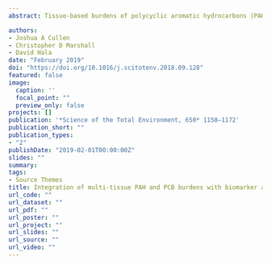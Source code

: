 ```yaml
---
abstract: Tissue-based burdens of polycyclic aromatic hydrocarbons (PAHs) and polychlorinated biphenyls (PCBs) were integrated with ethoxyresorufin-O-deethylase (EROD) and glutathione S-transferase (GST) enzyme activity in bull (<i>Carcharhinus leucas</i>), blacktip (<i>Carcharhinus limbatus</i>), and bonnethead (<i>Sphyrna tiburo</i>) sharks from Galveston Bay, TX. The potential toxicity of these burdens was evaluated by calculation of toxic equivalents (TEQs). Concentrations of total PAHs ($\Sigma$PAHs) were significantly greater in blacktip and bonnethead sharks than bull sharks in liver, but did not exhibit differences in muscle among species. Hepatic concentrations of $\Sigma$PAHs in these sharks (range of means 1560–2200 ng/g wet wt.) were greater than concentrations previously reported in oysters from Galveston Bay (range of means 134–333 ng/g dry wt.), which suggests that trophic dilution of PAHs may not be reflected in sharks. Total PCBs ($\Sigma$PCBs) were significantly greatest in bull sharks and lowest in bonnetheads, while blacktips were intermediate to these species. EROD activity was greater in bonnetheads than the other species, whereas GST activity was significantly higher in blacktips and bonnetheads than in bull sharks. Integration of hepatic burdens with biomarker activity via constrained multivariate analysis found correlations for only a small number of individual PAH/PCB congeners. Hepatic TEQ measurements suggest potential physiological effects of these burdens compared to established TEQ thresholds for other taxa, although the likelihood of similar effects in sharks requires further study and the inclusion of toxic endpoints. Our findings indicate that sharks may be prone to the accumulation of PAHs and PCBs, which may result in negative health outcomes for these cartilaginous fishes.

authors:
- Joshua A Cullen
- Christopher D Marshall
- David Hala
date: "February 2019"
doi: "https://doi.org/10.1016/j.scitotenv.2018.09.128"
featured: false
image:
  caption: ''
  focal_point: ""
  preview_only: false
projects: []
publication: '*Science of the Total Environment, 650* 1158–1172'
publication_short: ""
publication_types:
- "2"
publishDate: "2019-02-01T00:00:00Z"
slides: ""
summary:
tags:
- Source Themes
title: Integration of multi-tissue PAH and PCB burdens with biomarker activity in three coastal shark species from the northwestern Gulf of Mexico
url_code: ""
url_dataset: ""
url_pdf: ""
url_poster: ""
url_project: ""
url_slides: ""
url_source: ""
url_video: ""
---
```


